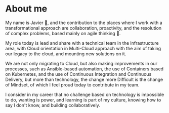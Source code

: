 # About me
My name is Javier :wave:, and the contribution to the places where I work with a transformational approach are collaboration, proactivity, and the resolution of complex problems, based mainly on agile thinking :muscle:.

My role today is lead and share with a technical team in the Infrastructure area, with Cloud orientation in Multi-Cloud approach with the aim of taking our legacy to the cloud, and mounting new solutions on it.

We are not only migrating to Cloud, but also making improvements in our processes, such as Ansible-based automation, the use of Containers based on Kubernetes, and the use of Continuous Integration and Continuous Delivery, but more than technology, the change more Difficult is the change of Mindset, of which I feel proud today to contribute in my team.

I consider in my career that no challenge based on technology is impossible to do, wanting is power, and learning is part of my culture, knowing how to say I don't know, and building collaboratively.
